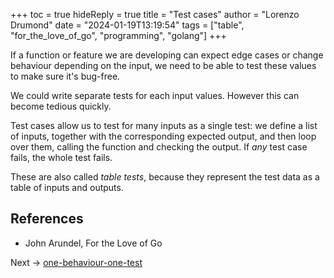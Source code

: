 +++
toc = true
hideReply = true
title = "Test cases"
author = "Lorenzo Drumond"
date = "2024-01-19T13:19:54"
tags = ["table",  "for_the_love_of_go",  "programming",  "golang"]
+++


If a function or feature we are developing can expect edge cases or change behaviour depending on the input, we need to be able to test these values to make sure it's bug-free.

We could write separate tests for each input values. However this can become tedious quickly.

Test cases allow us to test for many inputs as a single test: we define a list of inputs, together with the corresponding expected output, and then loop over them, calling the function and checking the output. If _any_ test case fails, the whole test fails.

These are also called _table tests_, because they represent the test data as a table of inputs and outputs.

## References
- John Arundel, For the Love of Go

Next -> [one-behaviour-one-test](/wiki/one-behaviour-one-test/)
